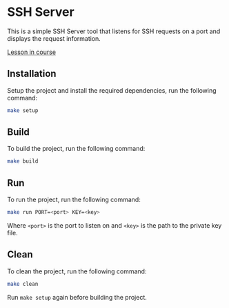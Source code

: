# SSH Server

This is a simple SSH Server tool that listens for SSH requests on a port and displays the request information.

[Lesson in course](https://codedeviate.github.io/aicollection/go-tools-ssh-server.html)

## Installation

Setup the project and install the required dependencies, run the following command:

```bash
make setup
```

## Build

To build the project, run the following command:

```bash
make build
```

## Run

To run the project, run the following command:

```bash
make run PORT=<port> KEY=<key>
```

Where `<port>` is the port to listen on and `<key>` is the path to the private key file.

## Clean

To clean the project, run the following command:

```bash
make clean
```

Run `make setup` again before building the project.
